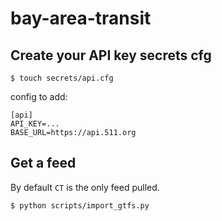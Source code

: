 # bay-area-transit

## Create your API key secrets cfg

```
$ touch secrets/api.cfg
```

config to add:

```
[api]
API_KEY=...
BASE_URL=https://api.511.org
```

## Get a feed

By default `CT` is the only feed pulled.

```sh
$ python scripts/import_gtfs.py
```